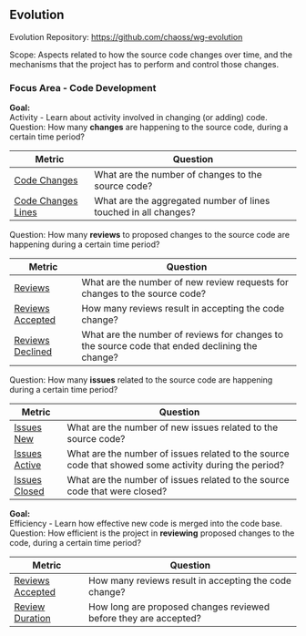 ## Evolution
Evolution Repository: https://github.com/chaoss/wg-evolution

Scope: Aspects related to how the source code changes over time, and the mechanisms that the project has to perform and control those changes.

### Focus Area - Code Development

**Goal:**  
Activity - Learn about activity involved in changing (or adding) code.  
Question: How many **changes** are happening to the source code, during a certain time period?  

<div>
<table>
  <thead><tr><th>Metric</th><th>Question</th></tr></thead>
<tbody>
  <tr><td><a href="https://chaoss.community/metric-code-changes/">Code Changes</a></td><td>What are the number of changes to the source code?</td></tr>
  <tr><td><a href="https://chaoss.community/metric-code-changes-lines">Code Changes Lines</a></td><td>What are the aggregated number of lines touched in all changes?</td></tr>
</tbody>
</table>
</div>

Question: How many **reviews** to proposed changes to the source code are happening during a certain time period?  

<div>
<table>
  <thead><tr><th>Metric</th><th>Question</th></tr></thead>
<tbody>
  <tr><td><a href="https://chaoss.community/metric-reviews">Reviews</a></td><td>What are the number of new review requests for changes to the source code?</td></tr>
  <tr><td><a href="https://chaoss.community/metric-reviews-accepted">Reviews Accepted</a></td><td>How many reviews result in accepting the code change?</td></tr>
  <tr><td><a href="https://chaoss.community/metric-reviews-declined">Reviews Declined</a></td><td>What are the number of reviews for changes to the source code that ended declining the change?</td></tr>
</tbody>
</table>
</div>

Question: How many **issues** related to the source code are happening during a certain time period?  

<div>
<table>
  <thead><tr><th>Metric</th><th>Question</th></tr></thead>
<tbody>
  <tr><td><a href="https://chaoss.community/metric-issues">Issues New</a></td><td>What are the number of new issues related to the source code?</td></tr>
  <tr><td><a href="https://chaoss.community/metric-issues-active">Issues Active</a></td><td>What are the number of issues related to the source code that showed some activity during the period?</td></tr>
  <tr><td><a href="https://chaoss.community/metric-issues-closed">Issues Closed</a></td><td>What are the number of issues related to the source code that were closed?</td></tr>
</tbody>
</table>
</div>

**Goal:**  
Efficiency - Learn how effective new code is merged into the code base.  
Question: How efficient is the project in **reviewing** proposed changes to the code, during a certain time period?  

<div>
<table>
  <thead><tr><th>Metric</th><th>Question</th></tr></thead>
<tbody>
  <tr><td><a href="https://chaoss.community/metric-reviews-accepted">Reviews Accepted</a></td><td>How many reviews result in accepting the code change?</td></tr>
  <tr><td><a href="https://chaoss.community/metric-review-duration">Review Duration</a></td><td>How long are proposed changes reviewed before they are accepted?</td></tr>
</tbody>
</table>
</div>
